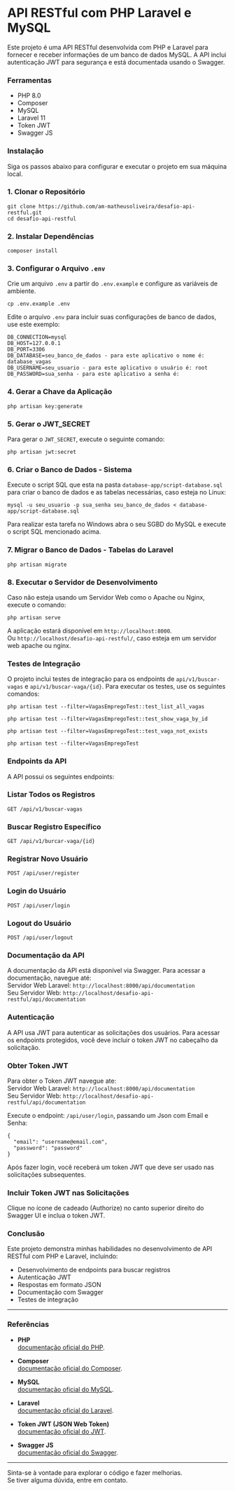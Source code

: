 # API RESTful com PHP Laravel e MySQL

Este projeto é uma API RESTful desenvolvida com PHP e Laravel para fornecer e receber informações de um banco de dados MySQL. A API inclui autenticação JWT para segurança e está documentada usando o Swagger.

### Ferramentas
* PHP 8.0
* Composer
* MySQL
* Laravel 11
* Token JWT
* Swagger JS
  
### Instalação
Siga os passos abaixo para configurar e executar o projeto em sua máquina local.
### 1. Clonar o Repositório
```
git clone https://github.com/am-matheusoliveira/desafio-api-restful.git
cd desafio-api-restful
```
### 2. Instalar Dependências
```
composer install
```
### 3. Configurar o Arquivo `.env`
Crie um arquivo `.env` a partir do `.env.example` e configure as variáveis de ambiente.</br>
```
cp .env.example .env
```
Edite o arquivo `.env` para incluir suas configurações de banco de dados, use este exemplo:
```
DB_CONNECTION=mysql
DB_HOST=127.0.0.1
DB_PORT=3306
DB_DATABASE=seu_banco_de_dados - para este aplicativo o nome é: database_vagas
DB_USERNAME=seu_usuario - para este aplicativo o usuário é: root
DB_PASSWORD=sua_senha - para este aplicativo a senha é: 
```
### 4. Gerar a Chave da Aplicação
```
php artisan key:generate
```
### 5. Gerar o JWT_SECRET
Para gerar o `JWT_SECRET`, execute o seguinte comando:
```
php artisan jwt:secret
```
### 6. Criar o Banco de Dados - Sistema
Execute o script SQL que esta na pasta `database-app/script-database.sql` para criar o banco de dados e as tabelas necessárias, caso esteja no Linux:
```
mysql -u seu_usuario -p sua_senha seu_banco_de_dados < database-app/script-database.sql
```
Para realizar esta tarefa no Windows abra o seu SGBD do MySQL e execute o script SQL mencionado acima.
### 7. Migrar o Banco de Dados - Tabelas do Laravel
```
php artisan migrate
```

### 8. Executar o Servidor de Desenvolvimento
Caso não esteja usando um Servidor Web como o Apache ou Nginx, execute o comando:
```
php artisan serve
```
A aplicação estará disponível em `http://localhost:8000`.<br>
Ou `http://localhost/desafio-api-restful/`, caso esteja em um servidor web apache ou nginx.

### Testes de Integração
O projeto inclui testes de integração para os endpoints de `api/v1/buscar-vagas` e `api/v1/buscar-vaga/{id}`. Para executar os testes, use os seguintes comandos:
```
php artisan test --filter=VagasEmpregoTest::test_list_all_vagas
```
```
php artisan test --filter=VagasEmpregoTest::test_show_vaga_by_id
```
```
php artisan test --filter=VagasEmpregoTest::test_vaga_not_exists
```
```
php artisan test --filter=VagasEmpregoTest
```

### Endpoints da API
A API possui os seguintes endpoints:
### Listar Todos os Registros
```
GET /api/v1/buscar-vagas
```
### Buscar Registro Específico
```
GET /api/v1/burcar-vaga/{id}
```
### Registrar Novo Usuário
```
POST /api/user/register
```
### Login do Usuário
```
POST /api/user/login
```
### Logout do Usuário
```
POST /api/user/logout
```

### Documentação da API
A documentação da API está disponível via Swagger. Para acessar a documentação, navegue até:<br>
Servidor Web Laravel: `http://localhost:8000/api/documentation`<br>
Seu Servidor Web: `http://localhost/desafio-api-restful/api/documentation`

### Autenticação
A API usa JWT para autenticar as solicitações dos usuários. Para acessar os endpoints protegidos, você deve incluir o token JWT no cabeçalho da solicitação.

### Obter Token JWT
Para obter o Token JWT navegue ate:<br>
Servidor Web Laravel: `http://localhost:8000/api/documentation`<br>
Seu Servidor Web: `http://localhost/desafio-api-restful/api/documentation`<br>

Execute o endpoint: `/api/user/login`, passando um Json com Email e Senha:<br>
```
{
  "email": "username@email.com",
  "password": "password"
}
```
Após fazer login, você receberá um token JWT que deve ser usado nas solicitações subsequentes.

### Incluir Token JWT nas Solicitações
Clique no ícone de cadeado (Authorize) no canto superior direito do Swagger UI e inclua o token JWT.

### Conclusão
Este projeto demonstra minhas habilidades no desenvolvimento de API RESTful com PHP e Laravel, incluindo:
* Desenvolvimento de endpoints para buscar registros
* Autenticação JWT
* Respostas em formato JSON
* Documentação com Swagger
* Testes de integração
---

### Referências

- **PHP**  
  [documentação oficial do PHP](https://www.php.net/docs.php).

- **Composer**  
  [documentação oficial do Composer](https://getcomposer.org/doc/).

- **MySQL**  
  [documentação oficial do MySQL](https://dev.mysql.com/doc/).

- **Laravel**  
  [documentação oficial do Laravel](https://laravel.com/docs).

- **Token JWT (JSON Web Token)**  
  [documentação oficial do JWT](https://jwt.io/introduction/).

- **Swagger JS**  
  [documentação oficial do Swagger](https://swagger.io/docs/).

---
Sinta-se à vontade para explorar o código e fazer melhorias.<br>
Se tiver alguma dúvida, entre em contato.

